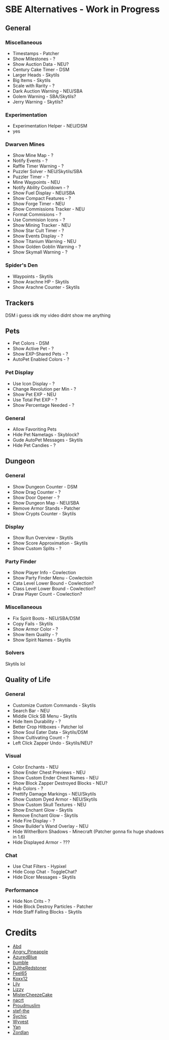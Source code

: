 # SBE Alternatives - Work in Progress

## General

### Miscellaneous

- Timestamps - Patcher
- Show Milestones - ?
- Show Auction Data - NEU?
- Century Cake Timer - DSM
- Larger Heads - Skytils
- Big Items - Skytils
- Scale with Rarity - ?
- Dark Auction Warning - NEU/SBA
- Golem Warning - SBA/Skytils?
- Jerry Warning - Skytils?

### Experimentation

- Experimentation Helper - NEU/DSM
- yes

### Dwarven Mines

- Show Mine Map - ?
- Notify Events - ?
- Raffle Timer Warning - ?
- Puzzler Solver - NEU/Skytils/SBA
- Puzzler Timer - ?
- Mine Waypoints - NEU
- Notify Ability Cooldown - ?
- Show Fuel Display - NEU/SBA
- Show Compact Features - ?
- Show Forge Timer - NEU
- Show Commissions Tracker - NEU
- Format Commisions - ?
- Use Commision Icons - ?
- Show Mining Tracker - NEU
- Show Star Cult Timer - ?
- Show Events Display - ?
- Show Titanium Warning - NEU
- Show Golden Goblin Warning - ?
- Show Skymall Warning - ?

### Spider's Den

- Waypoints - Skytils
- Show Arachne HP - Skytils
- Show Arachne Counter - Skytils

## Trackers

DSM i guess idk my video didnt show me anything

## Pets

- Pet Colors - DSM
- Show Active Pet - ?
- Show EXP-Shared Pets - ?
- AutoPet Enabled Colors - ?

### Pet Display

- Use Icon Display - ?
- Change Revolution per Min - ?
- Show Pet EXP - NEU
- Use Total Pet EXP - ?
- Show Percentage Needed - ?

### General

- Allow Favoriting Pets
- Hide Pet Nametags - Skyblock?
- Gude AutoPet Messages - Skytils
- Hide Pet Candies - ?

## Dungeon

### General

- Show Dungeon Counter - DSM
- Show Drag Counter - ?
- Show Door Opener - ?
- Show Dungeon Map - NEU/SBA
- Remove Armor Stands - Patcher
- Show Crypts Counter - Skytils

### Display

- Show Run Overview - Skytils
- Show Score Approximation - Skytils
- Show Custom Splits - ?

### Party Finder

- Show Player Info - Cowlection
- Show Party Finder Menu - Cowlectoin
- Cata Level Lower Bound - Cowlection?
- Class Level Lower Bound - Cowlection?
- Draw Player Count - Cowlection?

### Miscellaneous

- Fix Spirit Boots - NEU/SBA/DSM
- Copy Fails - Skytils
- Show Armor Color - ?
- Show Item Quality - ?
- Show Spirit Names - Skytils

### Solvers

Skytils lol

## Quality of Life

### General

- Customize Custom Commands - Skytils
- Search Bar - NEU
- Middle Click SB Menu - Skytils
- Hide Item Durability - ?
- Better Crop Hitboxes - Patcher lol
- Show Soul Eater Data - Skytils/DSM
- Show Cultivating Count - ?
- Left Click Zapper Undo - Skytils/NEU?

### Visual

- Color Enchants - NEU
- Show Ender Chest Previews - NEU
- Show Custom Ender Chest Names - NEU
- Show Block Zapper Destroyed Blocks - NEU?
- Hub Colors - ?
- Prettify Damage Markings - NEU/Skytils
- Show Custom Dyed Armor - NEU/Skytils
- Show Custom Skull Textures - NEU
- Show Enchant Glow - Skytils
- Remove Enchant Glow - Skytils
- Hide Fire Display - ?
- Show Builder's Wand Overlay - NEU
- Hide WitherBorn Shadows - Minecraft (Patcher gonna fix huge shadows in 1.6)
- Hide Displayed Armor - ???

### Chat

- Use Chat Filters - Hypixel
- Hide Coop Chat - ToggleChat?
- Hide Dicer Messages - Skytils

### Performance

- Hide Non Crits - ?
- Hide Block Destroy Particles - Patcher
- Hide Staff Falling Blocks - Skytils

# Credits

- [Abd](https://github.com/BrahR)
- [Angry_Pineapple](https://github.com/Angry-Pineapple3121)
- [AzuredBlue](https://github.com/AzuredBlue)
- [bumble](https://github.com/itsbumble)
- [DJtheRedstoner](https://github.com/DJtheRedstoner)
- [Feel65](https://github.com/Feel65)
- [Koxx12](https://github.com/koxx12-dev)
- [Lily](https://github.com/My-Name-Is-Jeff)
- [Lizzy](https://github.com/LizzyMaybeDev)
- [MisterCheezeCake](https://github.com/MisterCheezeCake)
- [nacrt](https://github.com/nacrt)
- [Proudmuslim](https://github.com/proudmuslim-dev)
- [stef-the](https://github.com/stef-the)
- [Sychic](https://github.com/Sychic)
- [Wyvest](https://github.com/Wyvest)
- [Yan](https://github.com/yanNotDev)
- [Zordlan](https://github.com/Zordlan)
